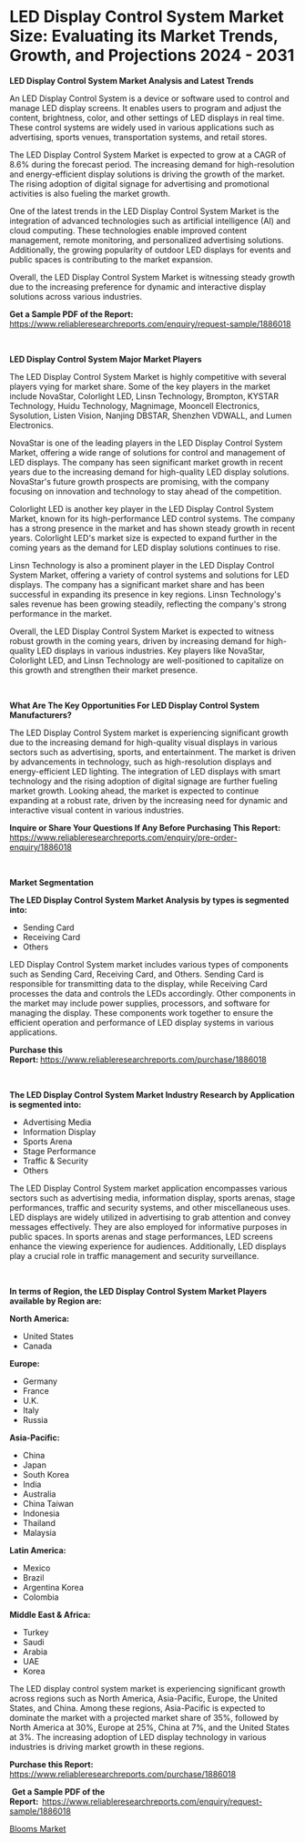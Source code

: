 <p><h1>LED Display Control System Market Size: Evaluating its Market Trends, Growth, and Projections 2024 - 2031</h1></p><p><strong>LED Display Control System Market Analysis and Latest Trends</strong></p>
<p><p>An LED Display Control System is a device or software used to control and manage LED display screens. It enables users to program and adjust the content, brightness, color, and other settings of LED displays in real time. These control systems are widely used in various applications such as advertising, sports venues, transportation systems, and retail stores.</p><p>The LED Display Control System Market is expected to grow at a CAGR of 8.6% during the forecast period. The increasing demand for high-resolution and energy-efficient display solutions is driving the growth of the market. The rising adoption of digital signage for advertising and promotional activities is also fueling the market growth.</p><p>One of the latest trends in the LED Display Control System Market is the integration of advanced technologies such as artificial intelligence (AI) and cloud computing. These technologies enable improved content management, remote monitoring, and personalized advertising solutions. Additionally, the growing popularity of outdoor LED displays for events and public spaces is contributing to the market expansion.</p><p>Overall, the LED Display Control System Market is witnessing steady growth due to the increasing preference for dynamic and interactive display solutions across various industries.</p></p>
<p><strong>Get a Sample PDF of the Report:&nbsp;</strong> <a href="https://www.reliableresearchreports.com/enquiry/request-sample/1886018">https://www.reliableresearchreports.com/enquiry/request-sample/1886018</a></p>
<p>&nbsp;</p>
<p><strong>LED Display Control System Major Market Players</strong></p>
<p><p>The LED Display Control System Market is highly competitive with several players vying for market share. Some of the key players in the market include NovaStar, Colorlight LED, Linsn Technology, Brompton, KYSTAR Technology, Huidu Technology, Magnimage, Mooncell Electronics, Sysolution, Listen Vision, Nanjing DBSTAR, Shenzhen VDWALL, and Lumen Electronics.</p><p>NovaStar is one of the leading players in the LED Display Control System Market, offering a wide range of solutions for control and management of LED displays. The company has seen significant market growth in recent years due to the increasing demand for high-quality LED display solutions. NovaStar's future growth prospects are promising, with the company focusing on innovation and technology to stay ahead of the competition.</p><p>Colorlight LED is another key player in the LED Display Control System Market, known for its high-performance LED control systems. The company has a strong presence in the market and has shown steady growth in recent years. Colorlight LED's market size is expected to expand further in the coming years as the demand for LED display solutions continues to rise.</p><p>Linsn Technology is also a prominent player in the LED Display Control System Market, offering a variety of control systems and solutions for LED displays. The company has a significant market share and has been successful in expanding its presence in key regions. Linsn Technology's sales revenue has been growing steadily, reflecting the company's strong performance in the market.</p><p>Overall, the LED Display Control System Market is expected to witness robust growth in the coming years, driven by increasing demand for high-quality LED displays in various industries. Key players like NovaStar, Colorlight LED, and Linsn Technology are well-positioned to capitalize on this growth and strengthen their market presence.</p></p>
<p>&nbsp;</p>
<p><strong>What Are The Key Opportunities For LED Display Control System Manufacturers?</strong></p>
<p><p>The LED Display Control System market is experiencing significant growth due to the increasing demand for high-quality visual displays in various sectors such as advertising, sports, and entertainment. The market is driven by advancements in technology, such as high-resolution displays and energy-efficient LED lighting. The integration of LED displays with smart technology and the rising adoption of digital signage are further fueling market growth. Looking ahead, the market is expected to continue expanding at a robust rate, driven by the increasing need for dynamic and interactive visual content in various industries.</p></p>
<p><strong>Inquire or Share Your Questions If Any Before Purchasing This Report:</strong> <a href="https://www.reliableresearchreports.com/enquiry/pre-order-enquiry/1886018">https://www.reliableresearchreports.com/enquiry/pre-order-enquiry/1886018</a></p>
<p>&nbsp;</p>
<p><strong>Market Segmentation</strong></p>
<p><strong>The LED Display Control System Market Analysis by types is segmented into:</strong></p>
<p><ul><li>Sending Card</li><li>Receiving Card</li><li>Others</li></ul></p>
<p><p>LED Display Control System market includes various types of components such as Sending Card, Receiving Card, and Others. Sending Card is responsible for transmitting data to the display, while Receiving Card processes the data and controls the LEDs accordingly. Other components in the market may include power supplies, processors, and software for managing the display. These components work together to ensure the efficient operation and performance of LED display systems in various applications.</p></p>
<p><strong>Purchase this Report:&nbsp;</strong><a href="https://www.reliableresearchreports.com/purchase/1886018">https://www.reliableresearchreports.com/purchase/1886018</a></p>
<p>&nbsp;</p>
<p><strong>The LED Display Control System Market Industry Research by Application is segmented into:</strong></p>
<p><ul><li>Advertising Media</li><li>Information Display</li><li>Sports Arena</li><li>Stage Performance</li><li>Traffic & Security</li><li>Others</li></ul></p>
<p><p>The LED Display Control System market application encompasses various sectors such as advertising media, information display, sports arenas, stage performances, traffic and security systems, and other miscellaneous uses. LED displays are widely utilized in advertising to grab attention and convey messages effectively. They are also employed for informative purposes in public spaces. In sports arenas and stage performances, LED screens enhance the viewing experience for audiences. Additionally, LED displays play a crucial role in traffic management and security surveillance.</p></p>
<p>&nbsp;</p>
<p><strong>In terms of Region, the LED Display Control System Market Players available by Region are:</strong></p>
<p>
    <p> <strong> North America: </strong>
        <ul>
            <li>United States</li>
            <li>Canada</li>
        </ul>
        </p> 
    <p> <strong> Europe: </strong>
        <ul>
            <li>Germany</li>
            <li>France</li>
            <li>U.K.</li>
            <li>Italy</li>
            <li>Russia</li>
        </ul>
        </p> 
    <p> <strong> Asia-Pacific: </strong>
        <ul>
            <li>China</li>
            <li>Japan</li>
            <li>South Korea</li>
            <li>India</li>
            <li>Australia</li>
            <li>China Taiwan</li>
            <li>Indonesia</li>
            <li>Thailand</li>
            <li>Malaysia</li>
        </ul>
        </p> 
    <p> <strong> Latin America: </strong>
        <ul>
            <li>Mexico</li>
            <li>Brazil</li>
            <li>Argentina Korea</li>
            <li>Colombia</li>
        </ul>
        </p> 
    <p> <strong> Middle East & Africa: </strong>
        <ul>
            <li>Turkey</li>
            <li>Saudi</li>
            <li>Arabia</li>
            <li>UAE</li>
            <li>Korea</li>
        </ul>
    </p>
    </p>
<p><p>The LED display control system market is experiencing significant growth across regions such as North America, Asia-Pacific, Europe, the United States, and China. Among these regions, Asia-Pacific is expected to dominate the market with a projected market share of 35%, followed by North America at 30%, Europe at 25%, China at 7%, and the United States at 3%. The increasing adoption of LED display technology in various industries is driving market growth in these regions.</p></p>
<p><strong>Purchase this Report: </strong><a href="https://www.reliableresearchreports.com/purchase/1886018">https://www.reliableresearchreports.com/purchase/1886018</a></p>
<p>&nbsp;<strong>Get a Sample PDF of the Report:&nbsp;&nbsp;</strong><a href="https://www.reliableresearchreports.com/enquiry/request-sample/1886018">https://www.reliableresearchreports.com/enquiry/request-sample/1886018</a></p>
<p><strong></strong></p>
<p><p><a href="https://nifty-kite-d51.notion.site/Blooms-Market-Size-Furnishes-Valuable-Information-Encompassing-Market-Share-Market-Trends-and-Proj-9ce37765d0a44fa3b76dc75fb168f7ff">Blooms Market</a></p></p>